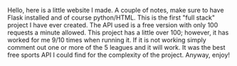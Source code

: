 Hello, here is a little website I made. A couple of notes, make sure to have Flask installed and of course python/HTML. This is the first "full stack" project I have ever created. The API used is a free version with only 100 requests a minute allowed. This project has a little over 100; however, it has worked for me 9/10 times when running it. If it is not working simply comment out one or more of the 5 leagues and it will work. It was the best free sports API I could find for the complexity of the project. Anyway, enjoy!

